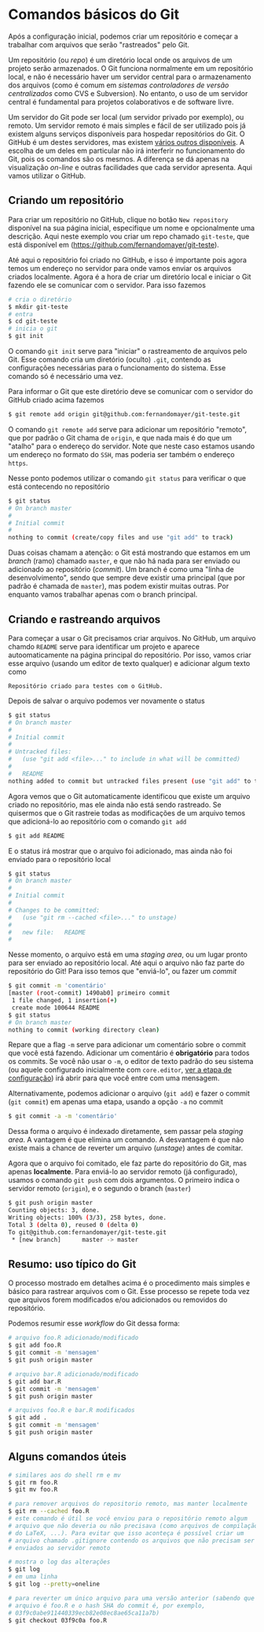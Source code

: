 # Comandos básicos do Git

Após a configuração inicial, podemos criar um repositório e começar a trabalhar com arquivos que serão "rastreados" pelo Git.

Um repositório (ou *repo*) é um diretório local onde os arquivos de um projeto serão armazenados. O Git funciona normalmente em um repositório local, e não é necessário haver um servidor central para o armazenamento dos arquivos (como é comum em *sistemas controladores de versão centralizados* como CVS e Subversion). No entanto, o uso de um servidor central é fundamental para projetos colaborativos e de software livre.

Um servidor do Git pode ser local (um servidor privado por exemplo), ou remoto. Um servidor remoto é mais simples e fácil de ser utilizado pois já existem alguns serviços disponíveis para hospedar repositórios do Git. O GitHub é um destes servidores, mas existem [vários outros disponíveis](https://git.wiki.kernel.org/index.php/GitHosting). A escolha de um deles em particular não irá interferir no funcionamento do Git, pois os comandos são os mesmos. A diferença se dá apenas na visualização *on-line* e outras facilidades que cada servidor apresenta. Aqui vamos utilizar o GitHub.

## Criando um repositório

Para criar um repositório no GitHub, clique no botão `New repository` disponível na sua página inicial, especifique um nome e opcionalmente uma descrição. Aqui neste exemplo vou criar um repo chamado `git-teste`, que está disponível em (https://github.com/fernandomayer/git-teste). 

Até aqui o repositório foi criado no GitHub, e isso é importante pois agora temos um endereço no servidor para onde vamos enviar os arquivos criados localmente. Agora é a hora de criar um diretório local e iniciar o Git fazendo ele se comunicar com o servidor. Para isso fazemos

```bash
# cria o diretório
$ mkdir git-teste
# entra
$ cd git-teste
# inicia o git
$ git init
```

O comando `git init` serve para "iniciar" o rastreamento de arquivos pelo Git. Esse comando cria um diretório (oculto) `.git`, contendo as configurações necessárias para o funcionamento do sistema. Esse comando só é necessário uma vez.

Para informar o Git que este diretório deve se comunicar com o servidor do GitHub criado acima fazemos

```bash
$ git remote add origin git@github.com:fernandomayer/git-teste.git
```

O comando `git remote add` serve para adicionar um repositório "remoto", que por padrão o Git chama de `origin`, e que nada mais é do que um "atalho" para o endereço do servidor. Note que neste caso estamos usando um endereço no formato do `SSH`, mas poderia ser também o endereço `https`.

Nesse ponto podemos utilizar o comando `git status` para verificar o que está contecendo no repositório

```bash
$ git status 
# On branch master
#
# Initial commit
#
nothing to commit (create/copy files and use "git add" to track)
```

Duas coisas chamam a atenção: o Git está mostrando que estamos em um *branch* (ramo) chamado `master`, e que não há nada para ser enviado ou adicionado ao repositório (*commit*). Um branch é como uma "linha de desenvolvimento", sendo que sempre deve existir uma principal (que por padrão é chamada de `master`), mas podem existir muitas outras. Por enquanto vamos trabalhar apenas com o branch principal.

## Criando e rastreando arquivos

Para começar a usar o Git precisamos criar arquivos. No GitHub, um arquivo chamdo `README` serve para identificar um projeto e aparece autoomaticamente na página principal do repositório. Por isso, vamos criar esse arquivo (usando um editor de texto qualquer) e adicionar algum texto como

```
Repositório criado para testes com o GitHub.
```

Depois de salvar o arquivo podemos ver novamente o status

```bash
$ git status 
# On branch master
#
# Initial commit
#
# Untracked files:
#   (use "git add <file>..." to include in what will be committed)
#
#	README
nothing added to commit but untracked files present (use "git add" to track)
```

Agora vemos que o Git automaticamente identificou que existe um arquivo criado no repositório, mas ele ainda não está sendo rastreado. Se quisermos que o Git rastreie todas as modificações de um arquivo temos que adicioná-lo ao repositório com o comando `git add`

```bash
$ git add README
```

E o status irá mostrar que o arquivo foi adicionado, mas ainda não foi enviado para o repositório local

```bash
$ git status 
# On branch master
#
# Initial commit
#
# Changes to be committed:
#   (use "git rm --cached <file>..." to unstage)
#
#	new file:   README
#
```

Nesse momento, o arquivo está em uma *staging area*, ou um lugar pronto para ser enviado ao repositório local. Até aqui o arquivo não faz parte do repositório do Git! Para isso temos que "enviá-lo", ou fazer um *commit*

```bash
$ git commit -m 'comentário'
[master (root-commit) 1490ab0] primeiro commit
 1 file changed, 1 insertion(+)
 create mode 100644 README
$ git status 
# On branch master
nothing to commit (working directory clean)
```

Repare que a flag `-m` serve para adicionar um comentário sobre o commit que você está fazendo. Adicionar um comentário é **obrigatório** para todos os commits. Se você não usar o `-m`, o editor de texto padrão do seu sistema (ou aquele configurado inicialmente com `core.editor`, [ver a etapa de configuração](./0_configuracao-inicial.md)) irá abrir para que você entre com uma mensagem.

Alternativamente, podemos adicionar o arquivo (`git add`) e fazer o commit (`git commit`) em apenas uma etapa, usando a opção `-a` no commit

```bash
$ git commit -a -m 'comentário'
```

Dessa forma o arquivo é indexado diretamente, sem passar pela *staging area*. A vantagem é que elimina um comando. A desvantagem é que não existe mais a chance de reverter um arquivo (*unstage*) antes de comitar.

Agora que o arquivo foi comitado, ele faz parte do repositório do Git, mas apenas **localmente**. Para enviá-lo ao servidor remoto (já configurado), usamos o comando `git push` com dois argumentos. O primeiro indica o servidor remoto (`origin`), e o segundo o branch (`master`)

```bash
$ git push origin master 
Counting objects: 3, done.
Writing objects: 100% (3/3), 258 bytes, done.
Total 3 (delta 0), reused 0 (delta 0)
To git@github.com:fernandomayer/git-teste.git
 * [new branch]      master -> master
```

## Resumo: uso típico do Git

O processo mostrado em detalhes acima é o procedimento mais simples e básico para rastrear arquivos com o Git. Esse processo se repete toda vez que arquivos forem modificados e/ou adicionados ou removidos do repositório.

Podemos resumir esse *workflow* do Git dessa forma:

```bash
# arquivo foo.R adicionado/modificado
$ git add foo.R
$ git commit -m 'mensagem'
$ git push origin master

# arquivo bar.R adicionado/modificado
$ git add bar.R
$ git commit -m 'mensagem'
$ git push origin master

# arquivos foo.R e bar.R modificados
$ git add .
$ git commit -m 'mensagem'
$ git push origin master
```

## Alguns comandos úteis

```bash
# similares aos do shell rm e mv
$ git rm foo.R
$ git mv foo.R

# para remover arquivos do repositorio remoto, mas manter localmente
$ git rm --cached foo.R
# este comando é útil se você enviou para o repositório remoto algum
# arquivo que não deveria ou não precisava (como arquivos de compilação
# do LaTeX, ...). Para evitar que isso aconteça é possível criar um
# arquivo chamado .gitignore contendo os arquivos que não precisam ser
# enviados ao servidor remoto

# mostra o log das alterações
$ git log
# em uma linha
$ git log --pretty=oneline

# para reverter um único arquivo para uma versão anterior (sabendo que o
# arquivo é foo.R e o hash SHA do commit é, por exemplo,
# 03f9c0abe911440339ecb82e08ec8ae65ca11a7b)
$ git checkout 03f9c0a foo.R
```